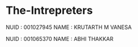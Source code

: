 # The-Intrepreters

NUID : 001027945 NAME : KRUTARTH M VANESA

NUID : 001065370 NAME : ABHI THAKKAR
